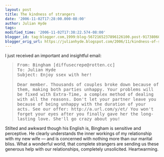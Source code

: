 ```yaml
---
layout: post
title: The kindness of strangers
date: '2006-11-02T17:28:00.000-08:00'
author: Julian Hyde
tags: 
modified_time: '2006-11-02T17:38:22.574-08:00'
blogger_id: tag:blogger.com,1999:blog-5672165237896126100.post-9173806074454315221
blogger_orig_url: https://julianhyde.blogspot.com/2006/11/kindness-of-strangers.html
---
```


<p>I just received  an important and insightful email:</p><blockquote><tt>From: Bingham [diffusecrepe@rotten.cc]<br />To: Julian Hyde<br />Subject: Enjoy ssex with her!<br /><br />Dear member. Thousands of couples broke down because of them, making both parties unhappy. Your problems will be fixed with Extra-Time, a complex method of dealing with all the reasons. Don't let your partner leave you because of being unhappy with the duration of your acts. See our offer: http://a.url.com/y/et/ You won't forget your eyes after you finally gave her the long-lasting love. She'll go crazy about you!<br /></tt></blockquote>Stilted and awkward though his English is, Bingham is sensitive and perceptive. He clearly understands the inner workings of my relationship with my new wife — and is concerned with nothing more than our marital bliss. What a wonderful world, that complete strangers are sending us these generous help with our relationships, completely unsolicited. Heartwarming.